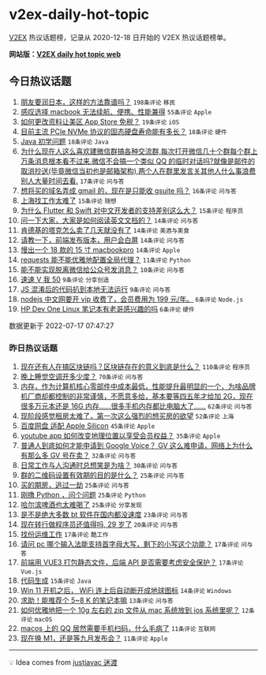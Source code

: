 # v2ex-daily-hot-topic

[V2EX](https://www.v2ex.com/) 热议话题榜，记录从 2020-12-18 日开始的 V2EX 热议话题榜单。

**网站版：[V2EX daily hot topic web](https://boojack.github.io/v2ex-daily-hot-topic-web/)**

## 今日热议话题

<!-- TODAY BEGIN -->

1. [朋友要润日本，这样的方法靠谱吗？](https://www.v2ex.com/t/866725) `198条评论` `移民`
1. [感叹选择 macbook 无法续航、便携、性能兼得](https://www.v2ex.com/t/866764) `55条评论` `Apple`
1. [如何更改资料让美区 App Store 免税？](https://www.v2ex.com/t/866775) `19条评论` `iOS`
1. [目前主流 PCIe NVMe 协议的固态硬盘寿命能有多长？](https://www.v2ex.com/t/866773) `18条评论` `硬件`
1. [Java 初学问题](https://www.v2ex.com/t/866739) `18条评论` `Java`
1. [为什么现在人这么喜欢建微信群搞各种交流群,每次打开微信几十个群每个群上万条消息根本看不过来.微信不会搞一个类似 QQ 的临时对话吗?就像是邮件的取消抄送(毕竟微信当初也是邮箱架构),两个人在群里发言关其他人什么事浪费别人大量时间去看.](https://www.v2ex.com/t/866740) `17条评论` `问与答`
1. [想将买的域名弄成 gmail 的，现在是只能收 gsuite 吗？](https://www.v2ex.com/t/866759) `16条评论` `问与答`
1. [上海找工作太难了](https://www.v2ex.com/t/866762) `15条评论` `随想`
1. [为什么 Flutter 和 Swift 对中文开发者的支持差别这么大？](https://www.v2ex.com/t/866726) `15条评论` `程序员`
1. [问一下大家，大家是如何阅读英文文档的？](https://www.v2ex.com/t/866769) `14条评论` `问与答`
1. [肯德基的塔克怎么卖了几天就没有了](https://www.v2ex.com/t/866746) `14条评论` `美酒与美食`
1. [请教一下，前端发布版本，用户会白屏](https://www.v2ex.com/t/866738) `14条评论` `问与答`
1. [慢出一个 18 款的 15 寸 macbookpro](https://www.v2ex.com/t/866728) `14条评论` `Apple`
1. [requests 能不能优雅地配置全局代理？](https://www.v2ex.com/t/866749) `11条评论` `Python`
1. [能不能实现脱离微信给公众号发消息？](https://www.v2ex.com/t/866727) `10条评论` `问与答`
1. [速速 V 我 50](https://www.v2ex.com/t/866754) `9条评论` `分享创造`
1. [JS 混淆后的代码扒到本地无法运行](https://www.v2ex.com/t/866735) `9条评论` `问与答`
1. [nodejs 中文网要开 vip 收费了，会员费用为 199 元/年。](https://www.v2ex.com/t/866787) `6条评论` `Node.js`
1. [HP Dev One Linux 笔记本有老哥感兴趣的吗](https://www.v2ex.com/t/866723) `6条评论` `硬件`

数据更新于 2022-07-17 07:47:27

<!-- TODAY END -->

### 昨日热议话题

<!-- YESTERDAY BEGIN -->

1. [现在还有人在搞区块链吗？区块链存在的意义到底是什么？](https://www.v2ex.com/t/866604) `110条评论` `程序员`
1. [晚上睡觉空调开多少度？](https://www.v2ex.com/t/866631) `70条评论` `问与答`
1. [内存，作为计算机核心零部件中成本最低，性能提升最明显的一个，为啥品牌机厂商却都控制的非常谨慎，不愿意多给，基本要等四五年才给加 2G，现在很多万元本还是 16G 内存……很多手机内存都比电脑大了……](https://www.v2ex.com/t/866572) `62条评论` `问与答`
1. [现阶段感觉租房太难了，第一次这么强烈的想买房的欲望](https://www.v2ex.com/t/866648) `52条评论` `上海`
1. [百度网盘 适配 Apple Silicon](https://www.v2ex.com/t/866574) `45条评论` `Apple`
1. [youtube app 如何改变地理位置以享受会员权益？](https://www.v2ex.com/t/866565) `35条评论` `Apple`
1. [普通人到底如何才能申请到 Google Voice？ GV 这么难申请，网络上为什么有那么多 GV 号在卖？](https://www.v2ex.com/t/866625) `32条评论` `问与答`
1. [日常工作与人沟通时总想笑是为啥？](https://www.v2ex.com/t/866577) `30条评论` `问与答`
1. [群的二维码设置有效期的目的是什么？](https://www.v2ex.com/t/866644) `25条评论` `问与答`
1. [买的期房，逃过一劫](https://www.v2ex.com/t/866663) `25条评论` `问与答`
1. [刚撸 Python ，问个问题](https://www.v2ex.com/t/866690) `25条评论` `Python`
1. [哈尔滨啤酒也太难喝了](https://www.v2ex.com/t/866683) `25条评论` `分享发现`
1. [是不是绝大多数 bt 软件在国内都没速度](https://www.v2ex.com/t/866662) `23条评论` `问与答`
1. [现在转行做程序员还值得吗, 29 岁了](https://www.v2ex.com/t/866705) `20条评论` `问与答`
1. [找份运维工作](https://www.v2ex.com/t/866670) `17条评论` `酷工作`
1. [请问 pc 哪个输入法能支持首字母大写，剩下的小写这个功能？](https://www.v2ex.com/t/866594) `17条评论` `问与答`
1. [前端用 VUE3 打包静态文件，后端 API 是否需要考虑安全保护？](https://www.v2ex.com/t/866571) `17条评论` `Vue.js`
1. [代码生成](https://www.v2ex.com/t/866573) `15条评论` `Java`
1. [Win 11 开机之后， WiFi 连上后自动断开成地球图标](https://www.v2ex.com/t/866581) `14条评论` `Windows`
1. [求助！能推荐个 5~8 K 的笔记本嘛](https://www.v2ex.com/t/866702) `13条评论` `问与答`
1. [如何优雅地把一个 10g 左右的 zip 文件从 mac 系统放到 ios 系统里呢？](https://www.v2ex.com/t/866607) `12条评论` `macOS`
1. [macos 上的 QQ 居然需要手机扫码，什么毛病了](https://www.v2ex.com/t/866652) `11条评论` `互联网`
1. [现在换 M1，还是等九月发布会？](https://www.v2ex.com/t/866605) `11条评论` `Apple`

<!-- YESTERDAY END -->

---

💡 Idea comes from [justjavac 迷渡](https://github.com/justjavac/)
